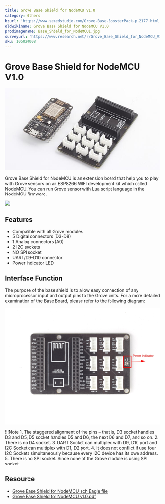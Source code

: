 ```yaml
---
title: Grove Base Shield for NodeMCU V1.0
category: Others
bzurl: 'https://www.seeedstudio.com/Grove-Base-BoosterPack-p-2177.html'
oldwikiname: Grove Base Shield for NodeMCU V1.0
prodimagename: Base_Shield_for_NodeMCU1.jpg
surveyurl: 'https://www.research.net/r/Grove_Base_Shield_for_NodeMCU_V1'
sku: 105020008
---
```


# Grove Base Shield for NodeMCU V1.0

![](https://github.com/SeeedDocument/Grove_Base_Shield_for_NodeMCU_V1.0/raw/master/img/Base_Shield_for_NodeMCU1.jpg)

Grove Base Shield for NodeMCU is an extension board that help you to play with Grove sensors on an ESP8266 WIFI development kit which called NodeMCU. You can run Grove sensor with Lua script language in the NodeMCU firmware.

[![](https://github.com/SeeedDocument/Seeed-WiKi/raw/master/docs/images/300px-Get_One_Now_Banner-ragular.png)](https://www.seeedstudio.com/Grove-Base-BoosterPack-p-2177.html)

## Features

* Compatible with all Grove modules
* 5 Digital connectors \(D3-D8\)
* 1 Analog connectors \(A0\)
* 2 I2C sockets
* NO SPI socket
* UART/D9-D10 connector
* Power indicator LED

## Interface Function

The purpose of the base shield is to allow easy connection of any microprocessor input and output pins to the Grove units. For a more detailed examination of the Base Board, please refer to the following diagram:

![](https://github.com/SeeedDocument/Grove_Base_Shield_for_NodeMCU_V1.0/raw/master/img/Base_Shield_for_NodeMCU2.jpg)

!!!Note 1. The staggered alignment of the pins – that is, D3 socket handles D3 and D5, D5 socket handles D5 and D6, the next D6 and D7, and so on. 2. There is no D4 socket. 3. UART Socket can multiplex with D9, D10 port and I2C Socket can multiplex with D1, D2 port. 4. It does not conflict if use four I2C Sockets simultaneously because every I2C device has its own address. 5. There is no SPI socket. Since none of the Grove module is using SPI socket.

## Resource

* [Grove Base Shield for NodeMCU\_sch Eagle file](https://github.com/SeeedDocument/Grove_Base_Shield_for_NodeMCU_V1.0/raw/master/res/Grove_Base_Shield_for_NodeMCU_sch_pcb.rar)
* [Grove Base Shield for NodeMCU v1.0.pdf](https://github.com/SeeedDocument/Grove_Base_Shield_for_NodeMCU_V1.0/raw/master/res/Grove_Base_Shield_for_NodeMCU_pdf_v1.0.rar)

